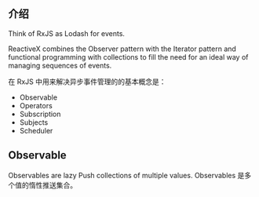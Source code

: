## 介绍
Think of RxJS as Lodash for events.

ReactiveX combines the Observer pattern with the Iterator pattern and functional programming with collections to fill the need for an ideal way of managing sequences of events.

在 RxJS 中用来解决异步事件管理的的基本概念是：
- Observable
- Operators 
- Subscription
- Subjects
- Scheduler

## Observable
Observables are lazy Push collections of multiple values. 
Observables 是多个值的惰性推送集合。